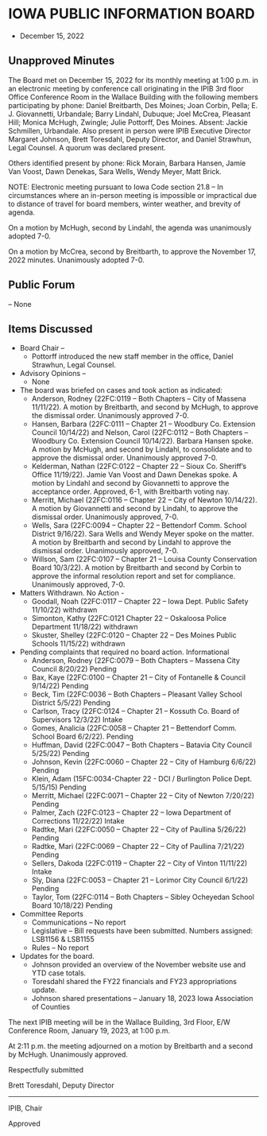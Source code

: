 # IOWA PUBLIC INFORMATION BOARD

- December 15, 2022

## Unapproved Minutes

The Board met on December 15, 2022 for its monthly meeting at 1:00 p.m. in an electronic meeting by conference call originating in the IPIB 3rd floor Office Conference Room in the Wallace Building with the following members participating by phone: Daniel Breitbarth, Des Moines; Joan Corbin, Pella; E. J. Giovannetti, Urbandale; Barry Lindahl, Dubuque; Joel McCrea, Pleasant Hill; Monica McHugh, Zwingle; Julie Pottorff, Des Moines. Absent: Jackie Schmillen, Urbandale. Also present in person were IPIB Executive Director Margaret Johnson, Brett Toresdahl, Deputy Director, and Daniel Strawhun, Legal Counsel. A quorum was declared present.

Others identified present by phone: Rick Morain, Barbara Hansen, Jamie Van Voost, Dawn Denekas, Sara Wells, Wendy Meyer, Matt Brick.

NOTE: Electronic meeting pursuant to Iowa Code section 21.8 – In circumstances where an in-person
meeting is impossible or impractical due to distance of travel for board members, winter
weather, and brevity of agenda.

On a motion by McHugh, second by Lindahl, the agenda was unanimously adopted 7-0.

On a motion by McCrea, second by Breitbarth, to approve the November 17, 2022 minutes. Unanimously adopted 7-0.

## Public Forum 

– None

## Items Discussed

- Board Chair –
    - Pottorff introduced the new staff member in the office, Daniel Strawhun, Legal Counsel.
- Advisory Opinions –
    - None
- The board was briefed on cases and took action as indicated: 
    - Anderson, Rodney (22FC:0119 – Both Chapters – City of Massena 11/11/22). A motion by Breitbarth, and second by McHugh, to approve the dismissal order. Unanimously approved 7-0.
    - Hansen, Barbara (22FC:0111 – Chapter 21 – Woodbury Co. Extension Council 10/14/22) and Nelson, Carol (22FC:0112 – Both Chapters – Woodbury Co. Extension Council 10/14/22). Barbara Hansen spoke. A motion by McHugh, and second by Lindahl, to consolidate and to approve the dismissal order. Unanimously approved 7-0.
    - Kelderman, Nathan (22FC:0122 – Chapter 22 – Sioux Co. Sheriff’s Office 11/19/22). Jamie Van Voost and Dawn Denekas spoke. A motion by Lindahl and second by Giovannetti to approve the acceptance order.  Approved, 6-1, with Breitbarth voting nay.
    - Merritt, Michael (22FC:0116 – Chapter 22 – City of Newton 10/14/22).  A motion by Giovannetti and second by Lindahl, to approve the dismissal order.  Unanimously approved, 7-0.
    - Wells, Sara (22FC:0094 – Chapter 22 – Bettendorf Comm. School District 9/16/22). Sara Wells and Wendy Meyer spoke on the matter. A motion by Breitbarth and second by Lindahl to approve the dismissal order.  Unanimously approved, 7-0.
    - Willson, Sam (22FC:0107 – Chapter 21 – Louisa County Conservation Board 10/3/22). A motion by Breitbarth and second by Corbin to approve the informal resolution report and set for compliance.  Unanimously approved, 7-0.
- Matters Withdrawn. No Action -
    - Goodall, Noah (22FC:0117 – Chapter 22 – Iowa Dept. Public Safety 11/10/22) withdrawn
    - Simonton, Kathy (22FC:0121 Chapter 22 – Oskaloosa Police Department 11/18/22) withdrawn
    - Skuster, Shelley (22FC:0120 – Chapter 22 – Des Moines Public Schools 11/15/22) withdrawn
- Pending complaints that required no board action.  Informational
    - Anderson, Rodney (22FC:0079 – Both Chapters – Massena City Council 8/20/22) Pending
    - Bax, Kaye (22FC:0100 – Chapter 21 – City of Fontanelle & Council 9/14/22) Pending
    - Beck, Tim (22FC:0036 – Both Chapters – Pleasant Valley School District 5/5/22) Pending    
    - Carlson, Tracy (22FC:0124 – Chapter 21 – Kossuth Co. Board of Supervisors 12/3/22) Intake
    - Gomes, Analicia (22FC:0058 – Chapter 21 – Bettendorf Comm. School Board 6/2/22). Pending
    - Huffman, David (22FC:0047 – Both Chapters – Batavia City Council 5/25/22) Pending
    - Johnson, Kevin (22FC:0060 – Chapter 22 – City of Hamburg 6/6/22) Pending
    - Klein, Adam (15FC:0034-Chapter 22 - DCI / Burlington Police Dept. 5/15/15) Pending
    - Merritt, Michael (22FC:0071 – Chapter 22 – City of Newton 7/20/22) Pending
    - Palmer, Zach (22FC:0123 – Chapter 22 – Iowa Department of Corrections 11/22/22) Intake
    - Radtke, Mari (22FC:0050 – Chapter 22 – City of Paullina 5/26/22) Pending
    - Radtke, Mari (22FC:0069 – Chapter 22 – City of Paullina 7/21/22) Pending
    - Sellers, Dakoda (22FC:0119 – Chapter 22 – City of Vinton 11/11/22) Intake
    - Sly, Diana (22FC:0053 – Chapter 21 – Lorimor City Council 6/1/22) Pending
    - Taylor, Tom (22FC:0114 – Both Chapters – Sibley Ocheyedan School Board 10/18/22) Pending
- Committee Reports
    - Communications – No report
    - Legislative – Bill requests have been submitted. Numbers assigned: LSB1156 & LSB1155
    - Rules – No report
- Updates for the board.
    - Johnson provided an overview of the November website use and YTD case totals.
    - Toresdahl shared the FY22 financials and FY23 appropriations update.
    - Johnson shared presentations – January 18, 2023 Iowa Association of Counties                                                                                     

The next IPIB meeting will be in the Wallace Building, 3rd Floor, E/W Conference Room, January 19, 2023, at 1:00 p.m.

At 2:11 p.m. the meeting adjourned on a motion by Breitbarth and a second by McHugh.  Unanimously approved.                                                                                       

Respectfully submitted

Brett Toresdahl, Deputy Director 

__________________________

IPIB, Chair

Approved

